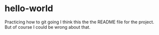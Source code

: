 # hello-world
Practicing how to git going
I think this the the README file for the project. But of course I could be wrong about that.
